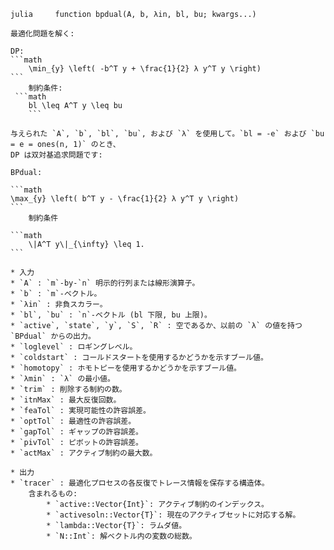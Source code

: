 `julia     function bpdual(A, b, λin, bl, bu; kwargs...)` 

````
最適化問題を解く:

DP:
```math 
    \min_{y} \left( -b^T y + \frac{1}{2} λ y^T y \right)
```
    制約条件:
 ```math 
    bl \leq A^T y \leq bu
    ```

与えられた `A`, `b`, `bl`, `bu`, および `λ` を使用して。`bl = -e` および `bu = e = ones(n, 1)` のとき、
DP は双対基追求問題です:

BPdual:

```math 
\max_{y} \left( b^T y - \frac{1}{2} λ y^T y \right)
```
    制約条件
    
```math
    \|A^T y\|_{\infty} \leq 1.
```

* 入力
* `A` : `m`-by-`n` 明示的行列または線形演算子。
* `b` : `m`-ベクトル。
* `λin` : 非負スカラー。
* `bl`, `bu` : `n`-ベクトル (bl 下限, bu 上限)。
* `active`, `state`, `y`, `S`, `R` : 空であるか、以前の `λ` の値を持つ `BPdual` からの出力。
* `loglevel` : ロギングレベル。
* `coldstart` : コールドスタートを使用するかどうかを示すブール値。
* `homotopy` : ホモトピーを使用するかどうかを示すブール値。
* `λmin` : `λ` の最小値。
* `trim` : 削除する制約の数。
* `itnMax` : 最大反復回数。
* `feaTol` : 実現可能性の許容誤差。
* `optTol` : 最適性の許容誤差。
* `gapTol` : ギャップの許容誤差。
* `pivTol` : ピボットの許容誤差。
* `actMax` : アクティブ制約の最大数。

* 出力
* `tracer` : 最適化プロセスの各反復でトレース情報を保存する構造体。
    含まれるもの:
        * `active::Vector{Int}`: アクティブ制約のインデックス。
        * `activesoln::Vector{T}`: 現在のアクティブセットに対応する解。
        * `lambda::Vector{T}`: ラムダ値。
        * `N::Int`: 解ベクトル内の変数の総数。
````
